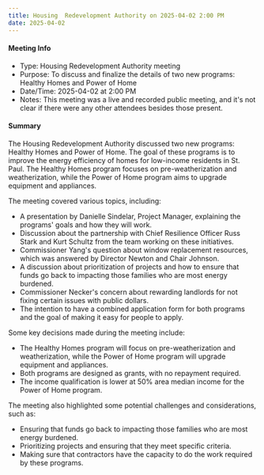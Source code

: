 ```yaml
---
title: Housing  Redevelopment Authority on 2025-04-02 2:00 PM
date: 2025-04-02
---
```

#### Meeting Info
- Type: Housing Redevelopment Authority meeting
- Purpose: To discuss and finalize the details of two new programs: Healthy Homes and Power of Home
- Date/Time: 2025-04-02 at 2:00 PM
- Notes: This meeting was a live and recorded public meeting, and it's not clear if there were any other attendees besides those present.

#### Summary

The Housing Redevelopment Authority discussed two new programs: Healthy Homes and Power of Home. The goal of these programs is to improve the energy efficiency of homes for low-income residents in St. Paul. The Healthy Homes program focuses on pre-weatherization and weatherization, while the Power of Home program aims to upgrade equipment and appliances.

The meeting covered various topics, including:

* A presentation by Danielle Sindelar, Project Manager, explaining the programs' goals and how they will work.
* Discussion about the partnership with Chief Resilience Officer Russ Stark and Kurt Schultz from the team working on these initiatives.
* Commissioner Yang's question about window replacement resources, which was answered by Director Newton and Chair Johnson.
* A discussion about prioritization of projects and how to ensure that funds go back to impacting those families who are most energy burdened.
* Commissioner Necker's concern about rewarding landlords for not fixing certain issues with public dollars.
* The intention to have a combined application form for both programs and the goal of making it easy for people to apply.

Some key decisions made during the meeting include:

* The Healthy Homes program will focus on pre-weatherization and weatherization, while the Power of Home program will upgrade equipment and appliances.
* Both programs are designed as grants, with no repayment required.
* The income qualification is lower at 50% area median income for the Power of Home program.

The meeting also highlighted some potential challenges and considerations, such as:

* Ensuring that funds go back to impacting those families who are most energy burdened.
* Prioritizing projects and ensuring that they meet specific criteria.
* Making sure that contractors have the capacity to do the work required by these programs.

